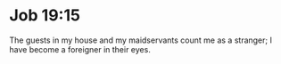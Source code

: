 # Job 19:15

The guests in my house and my maidservants count me as a stranger; I have become a foreigner in their eyes.
